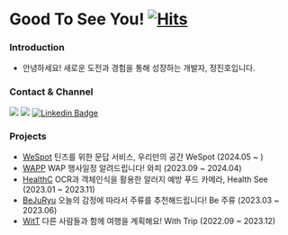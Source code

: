  # Good To See You! [![Hits](https://hits.seeyoufarm.com/api/count/incr/badge.svg?url=https://github.com/jeongjaino&count_bg=%2321B573&title_bg=%23555555&icon=android.svg&icon_color=%23A5CD39&title=see+ya&edge_flat=false)](https://hits.seeyoufarm.com)
  
### Introduction

- 안녕하세요! 새로운 도전과 경험을 통해 성장하는 개발자, 정진호입니다.

### Contact & Channel

<a href="https://jeongjaino.tistory.com"><img src="https://img.shields.io/badge/Tech%20Blog-F05138?style=flat-square&logo=Tistory&logoColor=white&link=https://jeongjaino.tistory.com"/></a>
<a href="https://www.instagram.com/jaino33"><img src="https://img.shields.io/badge/Instagram-E4405F?style=flat-square&logo=Instagram&logoColor=white&link=https://www.instagram.com/jaino33"/></a>
[![Linkedin Badge](https://img.shields.io/badge/-LinkedIn-blue?style=flat-square&logo=Linkedin&logoColor=white&link=https://www.linkedin.com/in/jeongjaino)](https://www.linkedin.com/in/jeongjaino) 


### Projects

- [WeSpot](https://github.com/YAPP-Github/WeSpot-Android) 틴즈를 위한 문답 서비스, 우리만의 공간 WeSpot (2024.05 ~ )
- [WAPP](https://github.com/pknu-wap/WAPP) WAP 행사일정 알려드립니다! 와피 (2023.09 ~ 2024.04)
- [HealthC](https://github.com/Solution-Challenge-HealthC/HealthC_Android) OCR과 객체인식을 활용한 알러지 예방 푸드 카메라, Health See (2023.01 ~ 2023.11)
- [BeJuRyu](https://github.com/pknu-wap/2023_1_WAT_BeJuRyu) 오늘의 감정에 따라서 주류를 추천해드립니다! Be 주류 (2023.03 ~ 2023.06)
- [WitT](https://github.com/pknu-wap/2022_2_WAP_APP_TEAM1) 다른 사람들과 함께 여행을 계획해요! With Trip (2022.09 ~ 2023.12)

